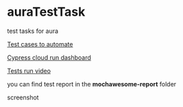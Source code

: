 # auraTestTask
test tasks for aura

[Test cases to automate](https://docs.google.com/spreadsheets/d/1PRtnrfies3dmlcwlI-W-GloI3Sb2iDR97wYMrAnUNP8/edit?usp=sharing)

[Cypress cloud run dashboard](https://cloud.cypress.io/projects/d5ihra/branches/main/overview)

[Tests run video](https://drive.google.com/file/d/14TQvKQapS6twbbDkTjKNu8x_rz6lBfq3/view?usp=sharing)

you can find test report in the **mochawesome-report** folder

screenshot

